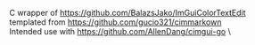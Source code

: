 C wrapper of https://github.com/BalazsJako/ImGuiColorTextEdit \
templated from https://github.com/gucio321/cimmarkown \
Intended use with https://github.com/AllenDang/cimgui-go \
